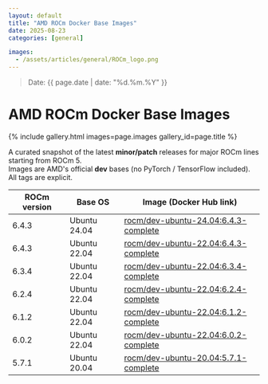 ```yaml
---
layout: default
title: "AMD ROCm Docker Base Images"
date: 2025-08-23
categories: [general]

images:
  - /assets/articles/general/ROCm_logo.png
---
```

> Date: {{ page.date | date: "%d.%m.%Y" }}  

# AMD ROCm Docker Base Images 

{% include gallery.html images=page.images gallery_id=page.title %}

A curated snapshot of the latest **minor/patch** releases for major ROCm lines starting from ROCm 5.  
Images are AMD's official **dev** bases (no PyTorch / TensorFlow included).  
All tags are explicit.

| ROCm version | Base OS     | Image (Docker Hub link) |
|---|---|---|
| 6.4.3 | Ubuntu 24.04 | [rocm/dev-ubuntu-24.04:6.4.3-complete](https://hub.docker.com/r/rocm/dev-ubuntu-24.04/tags?name=6.4.3-complete) |
| 6.4.3 | Ubuntu 22.04 | [rocm/dev-ubuntu-22.04:6.4.3-complete](https://hub.docker.com/r/rocm/dev-ubuntu-22.04/tags?name=6.4.3-complete) |
| 6.3.4 | Ubuntu 22.04 | [rocm/dev-ubuntu-22.04:6.3.4-complete](https://hub.docker.com/r/rocm/dev-ubuntu-22.04/tags?name=6.3.4-complete) |
| 6.2.4 | Ubuntu 22.04 | [rocm/dev-ubuntu-22.04:6.2.4-complete](https://hub.docker.com/r/rocm/dev-ubuntu-22.04/tags?name=6.2.4-complete) |
| 6.1.2 | Ubuntu 22.04 | [rocm/dev-ubuntu-22.04:6.1.2-complete](https://hub.docker.com/r/rocm/dev-ubuntu-22.04/tags?name=6.1.2-complete) |
| 6.0.2 | Ubuntu 22.04 | [rocm/dev-ubuntu-22.04:6.0.2-complete](https://hub.docker.com/r/rocm/dev-ubuntu-22.04/tags?name=6.0.2-complete) |
| 5.7.1 | Ubuntu 20.04 | [rocm/dev-ubuntu-20.04:5.7.1-complete](https://hub.docker.com/r/rocm/dev-ubuntu-20.04/tags?name=5.7.1-complete) |

